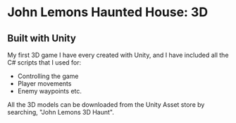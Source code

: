 # John Lemons Haunted House: 3D
## Built with Unity

My first 3D game I have every created with Unity, and I have included all the C# scripts that I used for: 
- Controlling the game 
- Player movements 
- Enemy waypoints etc.

All the 3D models can be downloaded from the Unity Asset store by searching, "John Lemons 3D Haunt".
